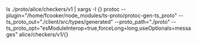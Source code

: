ls ./proto/alice/checkers/v1 | xargs -I {} protoc   --plugin="/home/fcooker/node_modules/ts-proto/protoc-gen-ts_proto"   --ts_proto_out="./client/src/types/generated"   --proto_path="./proto"   --ts_proto_opt="esModuleInterop=true,forceLong=long,useOptionals=messages"   alice/checkers/v1/{}